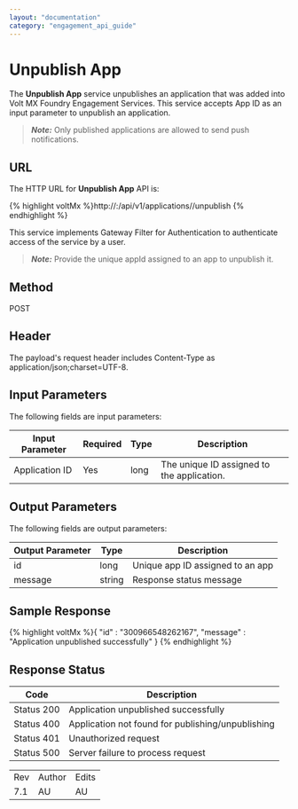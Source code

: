 ```yaml
---
layout: "documentation"
category: "engagement_api_guide"
---
```

                             


Unpublish App
=============

The **Unpublish App** service unpublishes an application that was added into Volt MX Foundry Engagement Services. This service accepts App ID as an input parameter to unpublish an application.

> **_Note:_** Only published applications are allowed to send push notifications.

URL
---

The HTTP URL for **Unpublish App** API is:

{% highlight voltMx %}http://<host>:<port>/api/v1/applications/<id>/unpublish
{% endhighlight %}

This service implements Gateway Filter for Authentication to authenticate access of the service by a user.

> **_Note:_** Provide the unique appId assigned to an app to unpublish it.  

Method
------

POST

Header
------

The payload's request header includes Content-Type as application/json;charset=UTF-8.

Input Parameters
----------------

The following fields are input parameters:

  
| Input Parameter | Required | Type | Description |
| --- | --- | --- | --- |
| Application ID | Yes | long | The unique ID assigned to the application. |

Output Parameters
-----------------

The following fields are output parameters:

  
| Output Parameter | Type | Description |
| --- | --- | --- |
| id | long | Unique app ID assigned to an app |
| message | string | Response status message |

Sample Response
---------------

{% highlight voltMx %}{
  "id" : "300966548262167",
  "message" : "Application unpublished successfully"
}
{% endhighlight %}

Response Status
---------------

  
| Code | Description |
| --- | --- |
| Status 200 | Application unpublished successfully |
| Status 400 | Application not found for publishing/unpublishing |
| Status 401 | Unauthorized request |
| Status 500 | Server failure to process request |

<table class="TableStyle-RevisionTable" cellspacing="0" style="margin-left: 0;margin-right: auto;mc-table-style: url('../Resources/TableStyles/RevisionTable.css');" data-mc-conditions="Default.HTML"><colgroup><col class="TableStyle-RevisionTable-Column-Column1"> <col class="TableStyle-RevisionTable-Column-Column1"> <col class="TableStyle-RevisionTable-Column-Column1"></colgroup><tbody><tr class="TableStyle-RevisionTable-Body-Body1"><td class="TableStyle-RevisionTable-BodyE-Column1-Body1">Rev</td><td class="TableStyle-RevisionTable-BodyE-Column1-Body1">Author</td><td class="TableStyle-RevisionTable-BodyD-Column1-Body1">Edits</td></tr><tr class="TableStyle-RevisionTable-Body-Body1"><td class="TableStyle-RevisionTable-BodyB-Column1-Body1">7.1</td><td class="TableStyle-RevisionTable-BodyB-Column1-Body1">AU</td><td class="TableStyle-RevisionTable-BodyA-Column1-Body1">AU</td></tr></tbody></table>
